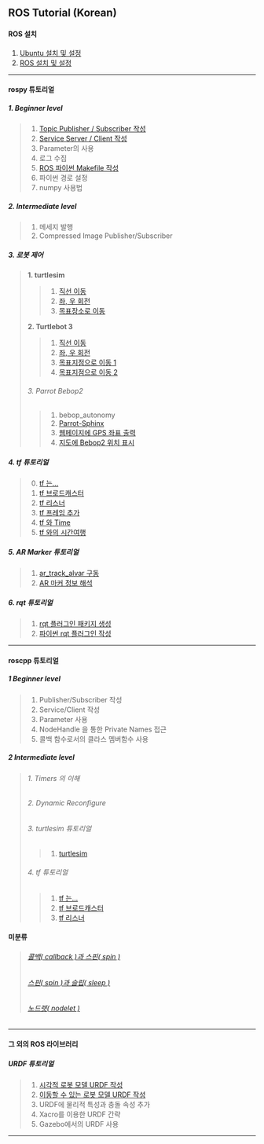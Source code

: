 ## ROS Tutorial (Korean)




#### ROS 설치


1. [Ubuntu 설치 및 설정](./ubuntu16/install_ubuntu_1604_lts.md) 
2. [ROS 설치 및 설정](./install_n_config/install_ROS.md) 

---


####  rospy 튜토리얼

##### 1. Beginner level

>1. [Topic Publisher / Subscriber 작성](./rospy/rospy_1_WritingPubSub.md) 
>2. [Service Server / Client 작성](./rospy/rospy_2_WritingServiceClient.md) 
>3. Parameter의 사용
>4. 로그 수집
>5. [ROS 파이썬 Makefile 작성](./rospy/rospy_5_WritingROS_pythonMakefile.md) 
>6. 파이썬 경로 설정
>7. numpy 사용법

##### 2. Intermediate level
>1. 메세지 발행
>2. Compressed Image Publisher/Subscriber

##### 3. 로봇 제어
>**1. turtlesim**
>
>  >1. [직선 이동](./rospy/mv_tutle_1_MoveInStraightLine.md)
>  >2. [좌, 우 회전](./rospy/mv_tutle_2_RotateLeftRight.md)
>  >3. [목표장소로 이동](./rospy/mv_tutle_3_Go2Goal.md)
>
>**2. Turtlebot 3**
>
>  >1. [직선 이동](./rospy/tb3_1_MoveInStraightLine.md) 
>  >2. [좌, 우 회전](./rospy/tb3_2_RotateLeftRight.md) 
>  >3. [목표지점으로 이동 1](./rospy/tb3_3_Go2Goal.md) 
>  >4. [목표지점으로 이동 2](./rospy/tb3_4_GoToGoal.md) 
>
>###### 3. Parrot Bebop2
>
>  >1. bebop_autonomy 
>  >2. [Parrot-Sphinx](./rospy/bb2_2_parrot_sphinx.md) 
>  >3. [웹페이지에 GPS 좌표 출력](./rospy/bb2_3_print_bebop2_gps_on_web.md) 
>  >4. [지도에 Bebop2 위치 표시](./rospy/bb2_4_mark_bebop2_location_on_map.md) 

##### 4. tf 튜토리얼
>0. [tf 는...](./rospy/tf_0_Instroduction.md)
>1. [tf 브로드캐스터](./rospy/tf_1_broadcaster.md)
>2. [tf 리스너](./rospy/tf_2_listener.md)
>3. [tf 프레임 추가](./rospy/tf_3_adding_frame.md)
>4. [tf 와 Time](./rospy/tf_4_tf_n_time.md)
>5. [tf 와의 시간여행](./rospy/tf_3_adding_frame.md)

##### 5. AR Marker 튜토리얼
>1. [ar_track_alvar 구동](./rospy/ar_1_ar_track_alvar.md)
>2. [ AR 마커 정보 해석](./rospy/ar_2_analysis_marker.md)

##### 6. rqt 튜토리얼
>1. [rqt 플러그인 패키지 생성](./rospy/rqt_1_create_rqt_plugin_pkg.md)
>2. [파이썬 rqt 플러그인 작성](./rospy/rqt_2_writing_python_plugin.md)

---

#### roscpp 튜토리얼

##### 1 Beginner level
>1. Publisher/Subscriber 작성
>2. Service/Client 작성
>3. Parameter 사용
>4. NodeHandle 을 통한 Private Names 접근
>5. 콜백 함수로서의 클라스 멤버함수 사용

##### 2 Intermediate level
>###### 1. Timers 의 이해
>
>###### 2. Dynamic Reconfigure
>
>###### 3. turtlesim 튜토리얼
>
>>1. [turtlesim](./roscpp/turtlesim.md)
>
>###### 4. tf 튜토리얼
>
>>1. [tf 는... ](./roscpp/tf_1_Instroduction.md)
>>2. [tf 브로드캐스터](./roscpp/tf_2_broadcaster.md)
>>3. [tf 리스너](./roscpp/tf_3_listener.md)

#### 미분류
>
>###### [콜백( callback )과 스핀( spin )](./roscpp/callback_n_spin.md)
>
>###### [스핀( spin )과 슬립( sleep )](./roscpp/spin_n_sleep.md)
>
>###### [노드렛( nodelet )](./roscpp/nodelet.md)

---

#### 그 외의 ROS 라이브러리

##### URDF 튜토리얼

>1. [시각적 로봇 모델 URDF 작성](./urdf/urdf_1_building_visual_robot_model.md)
>2. [이동할 수 있는 로봇 모델 URDF 작성](./urdf/urdf_2_building_movable_robot_model.md)
>3. URDF에 물리적 특성과 충돌 속성 추가
>4. Xacro를 이용한 URDF 간략
>5. Gazebo에서의 URDF 사용

---
